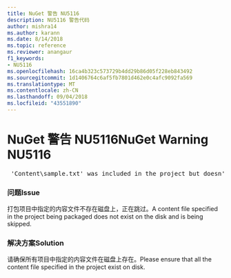 ```yaml
---
title: NuGet 警告 NU5116
description: NU5116 警告代码
author: mishra14
ms.author: karann
ms.date: 8/14/2018
ms.topic: reference
ms.reviewer: anangaur
f1_keywords:
- NU5116
ms.openlocfilehash: 16ca4b323c573729b4dd29b86d05f228eb843492
ms.sourcegitcommit: 1d1406764c6af5fb7801d462e0c4afc9092fa569
ms.translationtype: MT
ms.contentlocale: zh-CN
ms.lasthandoff: 09/04/2018
ms.locfileid: "43551890"
---
```

# <a name="nuget-warning-nu5116"></a><span data-ttu-id="b203e-103">NuGet 警告 NU5116</span><span class="sxs-lookup"><span data-stu-id="b203e-103">NuGet Warning NU5116</span></span>
<pre> 'Content\sample.txt' was included in the project but doesn't exist. Skipping...</pre>

### <a name="issue"></a><span data-ttu-id="b203e-104">问题</span><span class="sxs-lookup"><span data-stu-id="b203e-104">Issue</span></span>

<span data-ttu-id="b203e-105">打包项目中指定的内容文件不存在磁盘上，正在跳过。</span><span class="sxs-lookup"><span data-stu-id="b203e-105">A content file specified in the project being packaged does not exist on the disk and is being skipped.</span></span>


### <a name="solution"></a><span data-ttu-id="b203e-106">解决方案</span><span class="sxs-lookup"><span data-stu-id="b203e-106">Solution</span></span>

<span data-ttu-id="b203e-107">请确保所有项目中指定的内容文件在磁盘上存在。</span><span class="sxs-lookup"><span data-stu-id="b203e-107">Please ensure that all the content file specified in the project exist on disk.</span></span>

